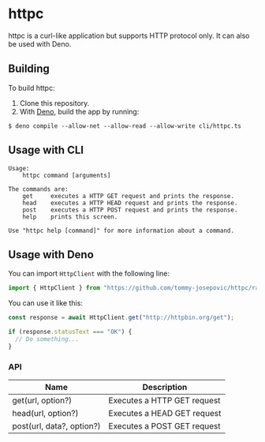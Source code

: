 # httpc
httpc is a curl-like application but supports HTTP protocol only. It can also be used with Deno.

## Building
To build httpc:

1. Clone this repository.
2. With [Deno](https://deno.land/), build the app by running:
```
$ deno compile --allow-net --allow-read --allow-write cli/httpc.ts
```

## Usage with CLI
```
Usage:
    httpc command [arguments]

The commands are:
    get     executes a HTTP GET request and prints the response.
    head    executes a HTTP HEAD request and prints the response.
    post    executes a HTTP POST request and prints the response.
    help    prints this screen.
    
Use "httpc help [command]" for more information about a command.
```

## Usage with Deno
You can import ``HttpClient`` with the following line:

```ts
import { HttpClient } from "https://github.com/tommy-josepovic/httpc/raw/main/mod.ts";
```

You can use it like this:

```ts
const response = await HttpClient.get("http://httpbin.org/get");

if (response.statusText === "OK") {
  // Do something...
}
```

### API 
| Name| Description |
|---|---|
| get(url, option?) | Executes a HTTP GET request |
| head(url, option?) | Executes a HEAD GET request |
| post(url, data?, option?)| Executes a POST GET request |


